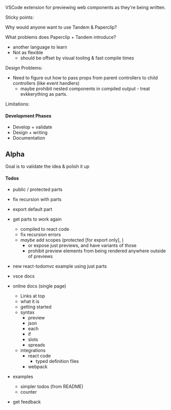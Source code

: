 VSCode extension for previewing web components as they're being written.

Sticky points:

Why would anyone want to use Tandem & Paperclip?

What problems does Paperclip + Tandem introduce?

- another language to learn
- Not as flexible
  - should be offset by visual tooling & fast compile times

Design Problems:

- Need to figure out how to pass props from parent controllers to child controllers (like event handlers)
  - maybe prohibit nested components in compiled output - treat evkkerything as parts.

Limitations:

#### Development Phases

- Develop + validate
- Design + writing
- Documentation

## Alpha

Goal is to validate the idea & polish it up

#### Todos

- public / protected parts
- fix recursion with parts
- export default part

- get parts to work again
  - compiled to react code
  - fix recursion errors
  - *maybe* add scopes (protected [for export only], )
    - or expose just previews, and have variants of those
    - prohibit preview elements from being rendered anywhere outside of previews
- new react-todomvc example using just parts


- vsce docs
- online docs (single page)
  - Links at top
  - what it is
  - getting started
  - syntax
    - preview
    - json
    - each
    - if
    - slots
    - spreads
  - integrations
    - react code
      - typed definition files
    - webpack
- examples
  - simpler todos (from README)
  - counter
- get feedback
